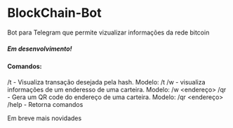 # BlockChain-Bot
Bot para Telegram que permite vizualizar informações da rede bitcoin
<h5>Em desenvolvimento!<h5>
<h4>Comandos:</h4>

/t - Visualiza transação desejada pela hash. Modelo: /t <hash>
/w - visualiza informações de um enderesso de uma carteira. Modelo: /w <endereço>
/qr - Gera um QR code do endereço de uma carteira. Modelo: /qr <endereço>
/help - Retorna comandos<br>

Em breve mais novidades

